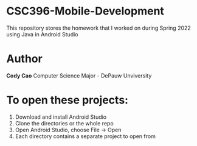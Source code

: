 # CSC396-Mobile-Development
This repository stores the homework that I worked on during Spring 2022 using Java in Android Studio

# Author
**Cody Cao** 
Computer Science Major - DePauw Unviversity

# To open these projects:
1. Download and install Android Studio
2. Clone the directories or the whole repo 
3. Open Android Studio, choose File -> Open 
4. Each directory contains a separate project to open from
